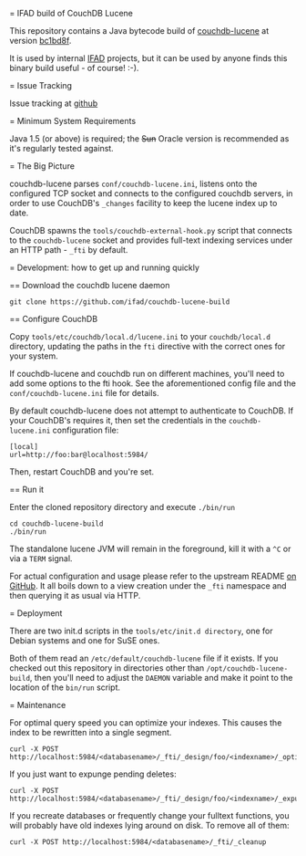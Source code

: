 = IFAD build of CouchDB Lucene

This repository contains a Java bytecode build of
[couchdb-lucene](https://github.com/rnewson/couchdb-lucene) at version
[bc1bd8f](https://github.com/rnewson/couchdb-lucene/tree/bc1bd8f).

It is used by internal [IFAD](http://www.ifad.org) projects, but it can be
used by anyone finds this binary build useful - of course! :-).


= Issue Tracking

Issue tracking at [github](http://github.com/ifad/couchdb-lucene-build/issues)


= Minimum System Requirements

Java 1.5 (or above) is required; the <strike>Sun</strike> Oracle version is
recommended as it's regularly tested against.

= The Big Picture

couchdb-lucene parses `conf/couchdb-lucene.ini`, listens onto the configured
TCP socket and connects to the configured couchdb servers, in order to use
CouchDB's `_changes` facility to keep the lucene index up to date.

CouchDB spawns the `tools/couchdb-external-hook.py` script that connects to
the `couchdb-lucene` socket and provides full-text indexing services under
an HTTP path - `_fti` by default.

= Development: how to get up and running quickly

== Download the couchdb lucene daemon

    git clone https://github.com/ifad/couchdb-lucene-build

== Configure CouchDB

Copy `tools/etc/couchdb/local.d/lucene.ini` to your `couchdb/local.d`
directory, updating the paths in the `fti` directive with the correct
ones for your system.

If couchdb-lucene and couchdb run on different machines, you'll need to add
some options to the fti hook. See the aforementioned config file and the
`conf/couchdb-lucene.ini` file for details.

By default couchdb-lucene does not attempt to authenticate to CouchDB. If your
CouchDB's requires it, then set the credentials in the `couchdb-lucene.ini`
configuration file:

    [local]
    url=http://foo:bar@localhost:5984/

Then, restart CouchDB and you're set.

== Run it

Enter the cloned repository directory and execute `./bin/run`

    cd couchdb-lucene-build
    ./bin/run

The standalone lucene JVM will remain in the foreground, kill it with a `^C`
or via a `TERM` signal.

For actual configuration and usage please refer to the upstream README [on
GitHub](https://github.com/rnewson/couchdb-lucene). It all boils down to a
view creation under the `_fti` namespace and then querying it as usual via
HTTP.

= Deployment

There are two init.d scripts in the `tools/etc/init.d directory`, one
for Debian systems and one for SuSE ones.

Both of them read an `/etc/default/couchdb-lucene` file if it exists.
If you checked out this repository in directories other than
`/opt/couchdb-lucene-build`, then you'll need to adjust the `DAEMON`
variable and make it point to the location of the `bin/run` script.


= Maintenance

For optimal query speed you can optimize your indexes. This causes the index
to be rewritten into a single segment.

    curl -X POST http://localhost:5984/<databasename>/_fti/_design/foo/<indexname>/_optimize

If you just want to expunge pending deletes:

    curl -X POST http://localhost:5984/<databasename>/_fti/_design/foo/<indexname>/_expunge

If you recreate databases or frequently change your fulltext functions, you
will probably have old indexes lying around on disk. To remove all of them:

    curl -X POST http://localhost:5984/<databasename>/_fti/_cleanup
